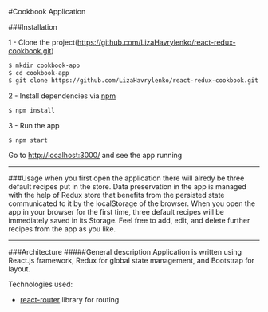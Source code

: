  #Cookbook Application
 
 ###Installation
 
 1 - Clone the project(https://github.com/LizaHavrylenko/react-redux-cookbook.git)
 ```sh
$ mkdir cookbook-app
$ cd cookbook-app
$ git clone https://github.com/LizaHavrylenko/react-redux-cookbook.git  
```
2 - Install dependencies via [npm](https://www.npmjs.com)
```sh
$ npm install
```
3 - Run the app
```sh
$ npm start
```
Go to [http://localhost:3000/](http://localhost:3000/#/) and see the app running

---
###Usage
when you first open the application there will alredy be three default recipes put in the store. Data preservation in the app is managed with the help of Redux store that benefits from the persisted state communicated to it by the localStorage of the browser. When you open the app in your browser for the first time, three default recipes will be immediately saved in its Storage.  Feel free to add, edit, and delete further recipes from the app as you like. 

---
###Architecture
#####General description
Application is written using React.js framework, Redux for global state management, and Bootstrap for layout. 

Technologies used:
  - [react-router](https://github.com/rackt/react-router) library for routing



 
 
